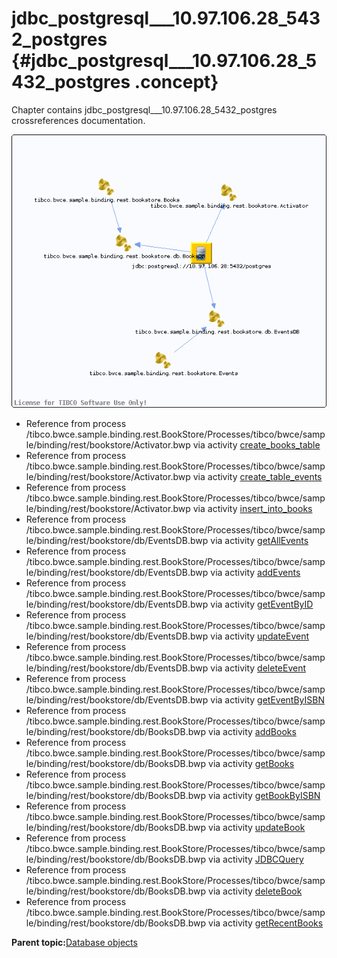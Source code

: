 # jdbc\_postgresql\_\_\_10.97.106.28\_5432\_postgres {#jdbc_postgresql___10.97.106.28_5432_postgres .concept}

Chapter contains jdbc\_postgresql\_\_\_10.97.106.28\_5432\_postgres crossreferences documentation.

![](cross_jdbc_postgresql___10.97.106.28_5432_postgres.png)

-   Reference from process /tibco.bwce.sample.binding.rest.BookStore/Processes/tibco/bwce/sample/binding/rest/bookstore/Activator.bwp via activity [create\_books\_table](../../../projects/tibco.bwce.sample.binding.rest.BookStore/Processes/tibco/bwce/sample/binding/rest/bookstore/Activator.bwp.md#)
-   Reference from process /tibco.bwce.sample.binding.rest.BookStore/Processes/tibco/bwce/sample/binding/rest/bookstore/Activator.bwp via activity [create\_table\_events](../../../projects/tibco.bwce.sample.binding.rest.BookStore/Processes/tibco/bwce/sample/binding/rest/bookstore/Activator.bwp.md#)
-   Reference from process /tibco.bwce.sample.binding.rest.BookStore/Processes/tibco/bwce/sample/binding/rest/bookstore/Activator.bwp via activity [insert\_into\_books](../../../projects/tibco.bwce.sample.binding.rest.BookStore/Processes/tibco/bwce/sample/binding/rest/bookstore/Activator.bwp.md#)
-   Reference from process /tibco.bwce.sample.binding.rest.BookStore/Processes/tibco/bwce/sample/binding/rest/bookstore/db/EventsDB.bwp via activity [getAllEvents](../../../projects/tibco.bwce.sample.binding.rest.BookStore/Processes/tibco/bwce/sample/binding/rest/bookstore/db/EventsDB.bwp.md#)
-   Reference from process /tibco.bwce.sample.binding.rest.BookStore/Processes/tibco/bwce/sample/binding/rest/bookstore/db/EventsDB.bwp via activity [addEvents](../../../projects/tibco.bwce.sample.binding.rest.BookStore/Processes/tibco/bwce/sample/binding/rest/bookstore/db/EventsDB.bwp.md#)
-   Reference from process /tibco.bwce.sample.binding.rest.BookStore/Processes/tibco/bwce/sample/binding/rest/bookstore/db/EventsDB.bwp via activity [getEventByID](../../../projects/tibco.bwce.sample.binding.rest.BookStore/Processes/tibco/bwce/sample/binding/rest/bookstore/db/EventsDB.bwp.md#)
-   Reference from process /tibco.bwce.sample.binding.rest.BookStore/Processes/tibco/bwce/sample/binding/rest/bookstore/db/EventsDB.bwp via activity [updateEvent](../../../projects/tibco.bwce.sample.binding.rest.BookStore/Processes/tibco/bwce/sample/binding/rest/bookstore/db/EventsDB.bwp.md#)
-   Reference from process /tibco.bwce.sample.binding.rest.BookStore/Processes/tibco/bwce/sample/binding/rest/bookstore/db/EventsDB.bwp via activity [deleteEvent](../../../projects/tibco.bwce.sample.binding.rest.BookStore/Processes/tibco/bwce/sample/binding/rest/bookstore/db/EventsDB.bwp.md#)
-   Reference from process /tibco.bwce.sample.binding.rest.BookStore/Processes/tibco/bwce/sample/binding/rest/bookstore/db/EventsDB.bwp via activity [getEventByISBN](../../../projects/tibco.bwce.sample.binding.rest.BookStore/Processes/tibco/bwce/sample/binding/rest/bookstore/db/EventsDB.bwp.md#)
-   Reference from process /tibco.bwce.sample.binding.rest.BookStore/Processes/tibco/bwce/sample/binding/rest/bookstore/db/BooksDB.bwp via activity [addBooks](../../../projects/tibco.bwce.sample.binding.rest.BookStore/Processes/tibco/bwce/sample/binding/rest/bookstore/db/BooksDB.bwp.md#)
-   Reference from process /tibco.bwce.sample.binding.rest.BookStore/Processes/tibco/bwce/sample/binding/rest/bookstore/db/BooksDB.bwp via activity [getBooks](../../../projects/tibco.bwce.sample.binding.rest.BookStore/Processes/tibco/bwce/sample/binding/rest/bookstore/db/BooksDB.bwp.md#)
-   Reference from process /tibco.bwce.sample.binding.rest.BookStore/Processes/tibco/bwce/sample/binding/rest/bookstore/db/BooksDB.bwp via activity [getBookByISBN](../../../projects/tibco.bwce.sample.binding.rest.BookStore/Processes/tibco/bwce/sample/binding/rest/bookstore/db/BooksDB.bwp.md#)
-   Reference from process /tibco.bwce.sample.binding.rest.BookStore/Processes/tibco/bwce/sample/binding/rest/bookstore/db/BooksDB.bwp via activity [updateBook](../../../projects/tibco.bwce.sample.binding.rest.BookStore/Processes/tibco/bwce/sample/binding/rest/bookstore/db/BooksDB.bwp.md#)
-   Reference from process /tibco.bwce.sample.binding.rest.BookStore/Processes/tibco/bwce/sample/binding/rest/bookstore/db/BooksDB.bwp via activity [JDBCQuery](../../../projects/tibco.bwce.sample.binding.rest.BookStore/Processes/tibco/bwce/sample/binding/rest/bookstore/db/BooksDB.bwp.md#)
-   Reference from process /tibco.bwce.sample.binding.rest.BookStore/Processes/tibco/bwce/sample/binding/rest/bookstore/db/BooksDB.bwp via activity [deleteBook](../../../projects/tibco.bwce.sample.binding.rest.BookStore/Processes/tibco/bwce/sample/binding/rest/bookstore/db/BooksDB.bwp.md#)
-   Reference from process /tibco.bwce.sample.binding.rest.BookStore/Processes/tibco/bwce/sample/binding/rest/bookstore/db/BooksDB.bwp via activity [getRecentBooks](../../../projects/tibco.bwce.sample.binding.rest.BookStore/Processes/tibco/bwce/sample/binding/rest/bookstore/db/BooksDB.bwp.md#)

**Parent topic:**[Database objects](../../../cross/dataflow/databaseobjects/databaseobjects.md)

